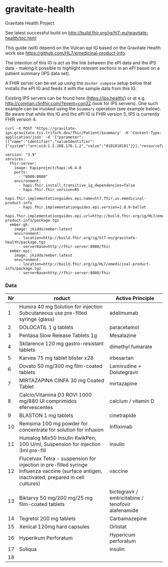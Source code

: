 # gravitate-health
Gravitate Health Project

See latest successful build on http://build.fhir.org/ig/hl7-eu/gravitate-health/toc.html

This guide (will) depend on the Vulcan epi IG based on the Gravitate Health work see https://github.com/HL7/emedicinal-product-info.


The intention of this IG is act as the link between the ePI data and the IPS data - making it possible to highlight relevant sections in an ePI based on a patient summary (IPS data set).

A FHIR server can be set up using the `docker compose` setup below that installs the ePI IG and feeds it with the sample data from this IG.

Existing IPS servers can be found here (https://ips.health/) or at e.g. http://conman.clinfhir.com/?event=con32 (look for IPS servers). One such example can be invoked using the `$summary` operation (see example below). Be aware that while this IG and the ePI IG is FHIR version 5, IPS is currently FHIR version 4.

```
curl -X POST 'https://gravitate-ips.gravitate.tcs.trifork.dev/fhir/Patient/$summary' -H 'Content-Type: application/json' -d '{"parameter":[{"name":"identifier","valueIdentifier":{"system":"urn:oid:1.2.208.176.1.2","value":"0101010101"}}],"resourceType":"Parameters"}'
```




```
version: "3.9"
services:
  fhir-server:
    image: hapiproject/hapi:v6.4.0
    ports:
      - "8080:8080"
    environment:
      - hapi.fhir.install_transitive_ig_dependencies=false
      - hapi.fhir.fhir_version=R5
      - hapi.fhir.implementationguides.epi.name=hl7.fhir.uv.emedicinal-product-info
      - hapi.fhir.implementationguides.epi.version=1.0.0-ballot
      - hapi.fhir.implementationguides.epi.url=http://build.fhir.org/ig/HL7/emedicinal-product-info/package.tgz
  ember-gh:
    image: jkiddo/ember:latest
    environment:
      - location=http://build.fhir.org/ig/hl7-eu/gravitate-health/package.tgz
      - serverBase=http://fhir-server:8080/fhir
  ember-epi:
    image: jkiddo/ember:latest
    environment:
      - location=http://build.fhir.org/ig/HL7/emedicinal-product-info/package.tgz
      - serverBase=http://fhir-server:8080/fhir
```

### Data

| Nr|roduct                                                                                                                                          | Active Principle  |
|-|-------------------------------------------------------------------------------------------------------------------------------------------------|---|
| 1|Humira 40 mg Solution for injection Subcutaneous use pre-filled syringe (glass)                                                                |  adalimumab |
| 2|DOLOCATIL 1 g tablets                                                                                                                            | paracetamol  |
| 3|Pentasa Slow Release Tablets   1g                                                                                                                | Mesalazine  |
| 4|Skilarence 120 mg gastro-resistant tablets                                                                                                     |dimethyl fumarate|
| 5|Karvea 75 mg tablet blister   x28                                                                                                                | irbesartan  |
| 6|Dovato 50 mg/300 mg   film-coated tablets                                                                                                        |  Lamivudine + Dolutegravir |
| 7|MIRTAZAPINA CINFA 30 mg Coated   Tablet                                                                                                          | mirtazapine  |
| 8|Calcio/Vitamina D3 ROVI 1000   mg/880 UI comprimidos efervescentes                                                                               | calcium / vitamin D  |
| 9|BLASTON 1 mg tablets                                                                                                                             | cinetrapide  |
| 10|Remsima 100 mg powder for   concentrate for solution for infusion                                                                                |  Infliximab |
| 11|Humalog Mix50 Insulin KwikPen,   100 U/ml, Suspension for injection 3ml pre-fill                                                                 |  insulin |
| 12|Flucelvax Tetra - suspension   for injection in pre-filled syringe Influenza vaccine (surface antigen,   inactivated, prepared in cell cultures) | vaccine   |
| 13|Biktarvy 50 mg/200 mg/25 mg   film-coated tablets                                                                                                |  bictegravir / emtricitabine / tenofovir alafenamide |
| 14|Tegretol 200 mg tablets                                                                                                                          | Carbamazepine   |
| 15|Xenical 120mg hard capsules                                                                                                                      | Orlistat  |
| 16|Hyperikum Perforatum                                                                                                                             | Hypericum perforatum  |
|17| Suliqua                                                                                                                                          | insulin  |
|  18|                                                                                                                                                |   |